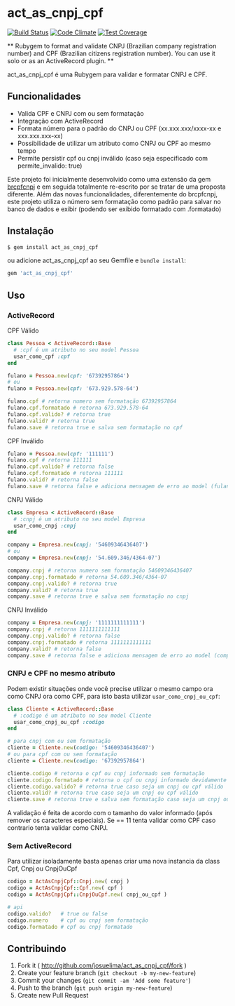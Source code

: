 # act_as_cnpj_cpf

[![Build Status](https://travis-ci.org/josuelima/act_as_cnpj_cpf.svg?branch=master)](https://travis-ci.org/josuelima/act_as_cnpj_cpf)
[![Code Climate](https://codeclimate.com/github/josuelima/act_as_cnpj_cpf/badges/gpa.svg)](https://codeclimate.com/github/josuelima/act_as_cnpj_cpf)
[![Test Coverage](https://codeclimate.com/github/josuelima/act_as_cnpj_cpf/badges/coverage.svg)](https://codeclimate.com/github/josuelima/act_as_cnpj_cpf)

** Rubygem to format and validate CNPJ (Brazilian company registration number) and CPF (Brazilian citizens registration number). You can use it solo or as an ActiveRecord plugin. **

act_as_cnpj_cpf é uma Rubygem para validar e formatar CNPJ e CPF.

## Funcionalidades

* Valida CPF e CNPJ com ou sem formatação
* Integração com ActiveRecord
* Formata número para o padrão do CNPJ ou CPF (xx.xxx.xxx/xxxx-xx e xxx.xxx.xxx-xx)
* Possibilidade de utilizar um atributo como CNPJ ou CPF ao mesmo tempo
* Permite persistir cpf ou cnpj inválido (caso seja especificado com permite_invalido: true)

Este projeto foi inicialmente desenvolvido como uma extensão da gem [brcpfcnpj](https://github.com/tapajos/brazilian-rails/tree/master/brcpfcnpj) e em seguida totalmente re-escrito por se tratar de uma proposta diferente. Além das novas funcionalidades, diferentemente do brcpfcnpj, este projeto utiliza o número sem formatação como padrão para salvar no banco de dados e exibir (podendo ser exibido formatado com .formatado)

## Instalação

```bash
$ gem install act_as_cnpj_cpf
```

ou adicione act_as_cnpj_cpf ao seu Gemfile e `bundle install`:

```ruby
gem 'act_as_cnpj_cpf'
```

## Uso

### ActiveRecord

CPF Válido

```ruby
class Pessoa < ActiveRecord::Base
  # :cpf é um atributo no seu model Pessoa
  usar_como_cpf :cpf
end

fulano = Pessoa.new(cpf: '67392957864')
# ou
fulano = Pessoa.new(cpf: '673.929.578-64')

fulano.cpf # retorna numero sem formatação 67392957864
fulano.cpf.formatado # retorna 673.929.578-64
fulano.cpf.valido? # retorna true
fulano.valid? # retorna true
fulano.save # retorna true e salva sem formatação no cpf
```

CPF Inválido

```ruby
fulano = Pessoa.new(cpf: '111111')
fulano.cpf # retorna 111111
fulano.cpf.valido? # retorna false
fulano.cpf.formatado # retorna 111111
fulano.valid? # retorna false
fulano.save # retorna false e adiciona mensagem de erro ao model (fulano.errors)
```

CNPJ Válido

```ruby
class Empresa < ActiveRecord::Base
  # :cnpj é um atributo no seu model Empresa
  usar_como_cnpj :cnpj
end

company = Empresa.new(cnpj: '54609346436407')
# ou
company = Empresa.new(cnpj: '54.609.346/4364-07')

company.cnpj # retorna numero sem formatação 54609346436407
company.cnpj.formatado # retorna 54.609.346/4364-07
company.cnpj.valido? # retorna true
company.valid? # retorna true
company.save # retorna true e salva sem formatação no cnpj
```

CNPJ Inválido

```ruby
company = Empresa.new(cnpj: '1111111111111')
company.cnpj # retorna 1111111111111
company.cnpj.valido? # retorna false
company.cnpj.formatado # retorna 1111111111111
company.valid? # retorna false
company.save # retorna false e adiciona mensagem de erro ao model (company.errors)
```

### CNPJ e CPF no mesmo atributo

Podem existir situações onde você precise utilizar o mesmo campo ora como CNPJ ora como CPF, para isto basta utilizar `usar_como_cnpj_ou_cpf`:

```ruby
class Cliente < ActiveRecord::Base
  # :codigo é um atributo no seu model Cliente
  usar_como_cnpj_ou_cpf :codigo
end

# para cnpj com ou sem formatação
cliente = Cliente.new(codigo: '54609346436407')
# ou para cpf com ou sem formatação
cliente = Cliente.new(codigo: '67392957864')

cliente.codigo # retorna o cpf ou cnpj informado sem formatação
cliente.codigo.formatado # retorna o cpf ou cnpj informado devidamente formatado
cliente.codigo.valido? # retorna true caso seja um cnpj ou cpf válido
cliente.valid? # retorna true caso seja um cnpj ou cpf válido
cliente.save # retorna true e salva sem formatação caso seja um cnpj ou cpf válido
```
A validação é feita de acordo com o tamanho do valor informado (após remover os caracteres especiais). Se == 11 tenta validar como CPF caso contrario tenta validar como CNPJ.

### Sem ActiveRecord

Para utilizar isoladamente basta apenas criar uma nova instancia da class Cpf, Cnpj ou CnpjOuCpf

```ruby
codigo = ActAsCnpjCpf::Cnpj.new( cnpj )
codigo = ActAsCnpjCpf::Cpf.new( cpf )
codigo = ActAsCnpjCpf::CnpjOuCpf.new( cnpj_ou_cpf )

# api
codigo.valido?   # true ou false
codigo.numero    # cpf ou cnpj sem formatação
codigo.formatado # cpf ou cnpj formatado
```

## Contribuindo

1. Fork it ( http://github.com/josuelima/act_as_cnpj_cpf/fork )
2. Create your feature branch (`git checkout -b my-new-feature`)
3. Commit your changes (`git commit -am 'Add some feature'`)
4. Push to the branch (`git push origin my-new-feature`)
5. Create new Pull Request